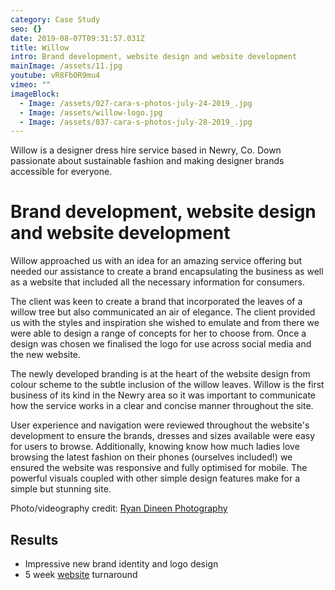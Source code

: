 ```yaml
---
category: Case Study
seo: {}
date: 2019-08-07T09:31:57.031Z
title: Willow
intro: Brand development, website design and website development
mainImage: /assets/11.jpg
youtube: vR8FbOR9mu4
vimeo: ""
imageBlock:
  - Image: /assets/027-cara-s-photos-july-24-2019_.jpg
  - Image: /assets/willow-logo.jpg
  - Image: /assets/037-cara-s-photos-july-28-2019_.jpg
---
```


Willow is a designer dress hire service based in Newry, Co. Down passionate about sustainable fashion and making designer brands accessible for everyone.

# **Brand development, website design and website development**

Willow approached us with an idea for an amazing service offering but needed our assistance to create a brand encapsulating the business as well as a website that included all the necessary information for consumers.

The client was keen to create a brand that incorporated the leaves of a willow tree but also communicated an air of elegance. The client provided us with the styles and inspiration she wished to emulate and from there we were able to design a range of concepts for her to choose from. Once a design was chosen we finalised the logo for use across social media and the new website.

The newly developed branding is at the heart of the website design from colour scheme to the subtle inclusion of the willow leaves. Willow is the first business of its kind in the Newry area so it was important to communicate how the service works in a clear and concise manner throughout the site.

User experience and navigation were reviewed throughout the website's development to ensure the brands, dresses and sizes available were easy for users to browse. Additionally, knowing know how much ladies love browsing the latest fashion on their phones (ourselves included!) we ensured the website was responsive and fully optimised for mobile. The powerful visuals coupled with other simple design features make for a simple but stunning site.

Photo/videography credit: [Ryan Dineen Photography](https://www.facebook.com/RyanDineenPhotography/)

## Results

- Impressive new brand identity and logo design
- 5 week [website](https://www.willownewry.com/) turnaround
